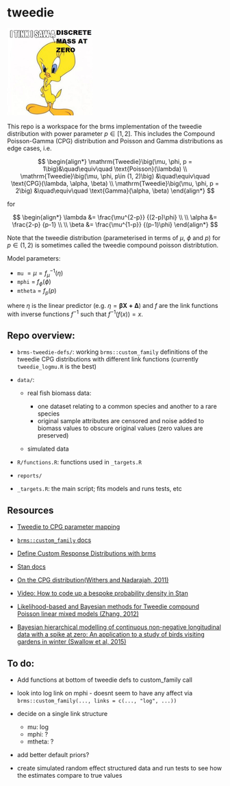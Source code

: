 # tweedie 

<img src="resources/tweety.jpg" width="200"/>

This repo is a workspace for the brms implementation of the tweedie distribution with power parameter $p \in[1, 2]$. This includes the Compound Poisson-Gamma (CPG) distribution and Poisson and Gamma distributions as edge cases, i.e.

$$
\begin{align*}
\mathrm{Tweedie}\big(\mu, \phi, p = 1\big)&\quad\equiv\quad \text{Poisson}(\lambda) \\
\mathrm{Tweedie}\big(\mu, \phi, p\in (1, 2)\big) &\quad\equiv\quad  \text{CPG}(\lambda, \alpha, \beta) \\
\mathrm{Tweedie}\big(\mu, \phi, p = 2\big) &\quad\equiv\quad  \text{Gamma}(\alpha, \beta)
\end{align*}
$$

for

$$
\begin{align*}
\lambda &= \frac{\mu^{2-p}}
               {(2-p)\phi} \\ \\
\alpha &= \frac{2-p}
               {p-1}  \\ \\
\beta &= \frac{\mu^{1-p}}
              {(p-1)\phi}
\end{align*}
$$


Note that the tweedie distribution (parameterised in terms of $\mu$, $\phi$ and $p$) for  $p \in (1, 2)$ is sometimes called the tweedie compound poisson distribtution.



Model parameters: 

* `mu`  $= \mu = f^{-1}_\mu(\eta)$
* `mphi` = $f_\phi(\phi)$
* `mtheta` = $f_p(p)$

where $\eta$ is the linear predictor (e.g. $\eta = \pmb{\beta X + \Delta}$) and $f$ are the link functions with inverse functions $f^{-1}$ such that $f^{-1}\big(f(x)\big) = x$.


## Repo overview: 

* `brms-tweedie-defs/`: working `brms::custom_family` definitions of the tweedie CPG distributions with different link functions (currently `tweedie_logmu.R` is the best)

* `data/`: 

  - real fish biomass data:
      - one dataset relating to a common species and another to a rare species
      - original sample attributes are censored and noise added to biomass values to obscure original values (zero values are preserved)

  - simulated data

* `R/functions.R`: functions used in `_targets.R`

* `reports/`

* `_targets.R`: the main script; fits models and runs tests, etc


## Resources

* [Tweedie to CPG parameter mapping](https://en.wikipedia.org/wiki/Compound_Poisson_distribution#Compound_Poisson_Gamma_distribution)

* [`brms::custom_family` docs](https://paul-buerkner.github.io/brms/reference/custom_family.html)

* [Define Custom Response Distributions with brms](https://cran.r-project.org/web/packages/brms/vignettes/brms_customfamilies.html)

* [Stan docs](https://mc-stan.org/users/documentation/)

* [On the CPG distribution(Withers and Nadarajah, 2011)](https://www.kybernetika.cz/content/2011/1/15/paper.pdf)

* [Video: How to code up a bespoke probability density in Stan](https://www.youtube.com/watch?v=CMSMtcMYHdM)

* [Likelihood-based and Bayesian methods for Tweedie compound Poisson linear mixed models (Zhang, 2012)](https://doi.org/10.1007/s11222-012-9343-7)

* [Bayesian hierarchical modelling of continuous non-negative longitudinal data with a spike at zero: An application to a study of birds visiting gardens in winter (Swallow et al, 2015)](https://doi.org/10.1002/bimj.201400081)


## To do: 

* Add functions at bottom of tweedie defs to custom_family call

* look into log link on mphi - doesnt seem to have any affect via `brms::custom_family(..., links = c(..., "log", ...))`

* decide on a single link structure
  - mu: log
  - mphi: ?
  - mtheta: ?

* add better default priors?

* create simulated random effect structured data and run tests to see how the estimates compare to true values